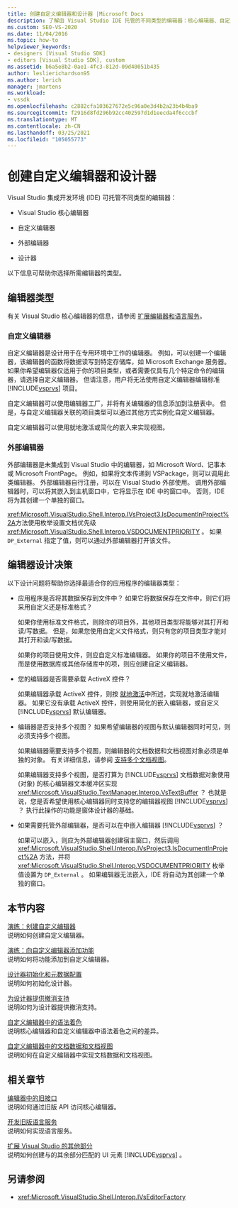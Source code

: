 ```yaml
---
title: 创建自定义编辑器和设计器 |Microsoft Docs
description: 了解由 Visual Studio IDE 托管的不同类型的编辑器：核心编辑器、自定义编辑器、外部编辑器和设计器。
ms.custom: SEO-VS-2020
ms.date: 11/04/2016
ms.topic: how-to
helpviewer_keywords:
- designers [Visual Studio SDK]
- editors [Visual Studio SDK], custom
ms.assetid: b6a5e8b2-0ae1-4fc3-812d-09d40051b435
author: leslierichardson95
ms.author: lerich
manager: jmartens
ms.workload:
- vssdk
ms.openlocfilehash: c2882cfa103627672e5c96a0e3d4b2a23b4b4ba9
ms.sourcegitcommit: f2916d8fd296b92cc402597d1d1eecda4f6cccbf
ms.translationtype: MT
ms.contentlocale: zh-CN
ms.lasthandoff: 03/25/2021
ms.locfileid: "105055773"
---
```

# <a name="create-custom-editors-and-designers"></a>创建自定义编辑器和设计器

Visual Studio 集成开发环境 (IDE) 可托管不同类型的编辑器：

- Visual Studio 核心编辑器

- 自定义编辑器

- 外部编辑器

- 设计器

以下信息可帮助你选择所需编辑器的类型。

## <a name="types-of-editor"></a>编辑器类型

有关 Visual Studio 核心编辑器的信息，请参阅 [扩展编辑器和语言服务](../extensibility/extending-the-editor-and-language-services.md)。

### <a name="custom-editors"></a>自定义编辑器
 自定义编辑器是设计用于在专用环境中工作的编辑器。 例如，可以创建一个编辑器，该编辑器的函数将数据读写到特定存储库，如 Microsoft Exchange 服务器。 如果你希望编辑器仅适用于你的项目类型，或者需要仅具有几个特定命令的编辑器，请选择自定义编辑器。 但请注意，用户将无法使用自定义编辑器编辑标准 [!INCLUDE[vsprvs](../code-quality/includes/vsprvs_md.md)] 项目。

 自定义编辑器可以使用编辑器工厂，并将有关编辑器的信息添加到注册表中。 但是，与自定义编辑器关联的项目类型可以通过其他方式实例化自定义编辑器。

 自定义编辑器可以使用就地激活或简化的嵌入来实现视图。

### <a name="external-editors"></a>外部编辑器
 外部编辑器是未集成到 Visual Studio 中的编辑器，如 Microsoft Word、记事本或 Microsoft FrontPage。 例如，如果将文本传递到 VSPackage，则可以调用此类编辑器。 外部编辑器自行注册，可以在 Visual Studio 外部使用。 调用外部编辑器时，可以将其嵌入到主机窗口中，它将显示在 IDE 中的窗口中。 否则，IDE 将为其创建一个单独的窗口。

 <xref:Microsoft.VisualStudio.Shell.Interop.IVsProject3.IsDocumentInProject%2A>方法使用枚举设置文档优先级 <xref:Microsoft.VisualStudio.Shell.Interop.VSDOCUMENTPRIORITY> 。 如果 `DP_External` 指定了值，则可以通过外部编辑器打开该文件。

## <a name="editor-design-decisions"></a>编辑器设计决策
 以下设计问题将帮助你选择最适合你的应用程序的编辑器类型：

- 应用程序是否将其数据保存到文件中？ 如果它将数据保存在文件中，则它们将采用自定义还是标准格式？

   如果你使用标准文件格式，则除你的项目外，其他项目类型将能够对其打开和读/写数据。 但是，如果您使用自定义文件格式，则只有您的项目类型才能对其打开和读/写数据。

   如果你的项目使用文件，则应自定义标准编辑器。 如果你的项目不使用文件，而是使用数据库或其他存储库中的项，则应创建自定义编辑器。

- 您的编辑器是否需要承载 ActiveX 控件？

   如果编辑器承载 ActiveX 控件，则按 [就地激活](/previous-versions/visualstudio/visual-studio-2015/misc/in-place-activation?preserve-view=true&view=vs-2015)中所述，实现就地激活编辑器。 如果它没有承载 ActiveX 控件，则使用简化的嵌入编辑器，或自定义 [!INCLUDE[vsprvs](../code-quality/includes/vsprvs_md.md)] 默认编辑器。

- 编辑器是否支持多个视图？ 如果希望编辑器的视图与默认编辑器同时可见，则必须支持多个视图。

   如果编辑器需要支持多个视图，则编辑器的文档数据和文档视图对象必须是单独的对象。 有关详细信息，请参阅 [支持多个文档视图](../extensibility/supporting-multiple-document-views.md)。

   如果编辑器支持多个视图，是否打算为 [!INCLUDE[vsprvs](../code-quality/includes/vsprvs_md.md)] 文档数据对象使用 (对象) 的核心编辑器文本缓冲区实现 <xref:Microsoft.VisualStudio.TextManager.Interop.VsTextBuffer> ？ 也就是说，您是否希望使用核心编辑器同时支持您的编辑器视图 [!INCLUDE[vsprvs](../code-quality/includes/vsprvs_md.md)] ？ 执行此操作的功能是窗体设计器的基础。

- 如果需要托管外部编辑器，是否可以在中嵌入编辑器 [!INCLUDE[vsprvs](../code-quality/includes/vsprvs_md.md)] ？

   如果可以嵌入，则应为外部编辑器创建宿主窗口，然后调用 <xref:Microsoft.VisualStudio.Shell.Interop.IVsProject3.IsDocumentInProject%2A> 方法，并将 <xref:Microsoft.VisualStudio.Shell.Interop.VSDOCUMENTPRIORITY> 枚举值设置为 `DP_External` 。 如果编辑器无法嵌入，IDE 将自动为其创建一个单独的窗口。

## <a name="in-this-section"></a>本节内容

[演练：创建自定义编辑器](../extensibility/walkthrough-creating-a-custom-editor.md)\
说明如何创建自定义编辑器。

[演练：向自定义编辑器添加功能](../extensibility/walkthrough-adding-features-to-a-custom-editor.md)\
说明如何将功能添加到自定义编辑器。

[设计器初始化和元数据配置](../extensibility/designer-initialization-and-metadata-configuration.md)\
说明如何初始化设计器。

[为设计器提供撤消支持](../extensibility/supplying-undo-support-to-designers.md)\
说明如何为设计器提供撤消支持。

[自定义编辑器中的语法着色](../extensibility/syntax-coloring-in-custom-editors.md)\
说明核心编辑器和自定义编辑器中语法着色之间的差异。

[自定义编辑器中的文档数据和文档视图](../extensibility/document-data-and-document-view-in-custom-editors.md)\
说明如何在自定义编辑器中实现文档数据和文档视图。

## <a name="related-sections"></a>相关章节

[编辑器中的旧接口](/previous-versions/visualstudio/visual-studio-2015/extensibility/legacy-interfaces-in-the-editor?preserve-view=true&view=vs-2015)\
说明如何通过旧版 API 访问核心编辑器。

[开发旧版语言服务](../extensibility/internals/developing-a-legacy-language-service.md)\
说明如何实现语言服务。

[扩展 Visual Studio 的其他部分](../extensibility/extending-other-parts-of-visual-studio.md)\
说明如何创建与的其余部分匹配的 UI 元素 [!INCLUDE[vsprvs](../code-quality/includes/vsprvs_md.md)] 。

## <a name="see-also"></a>另请参阅

- <xref:Microsoft.VisualStudio.Shell.Interop.IVsEditorFactory>
